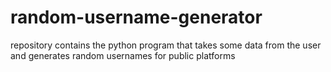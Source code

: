 # random-username-generator
repository contains the python program that takes some data from the user and generates random usernames for public platforms 
